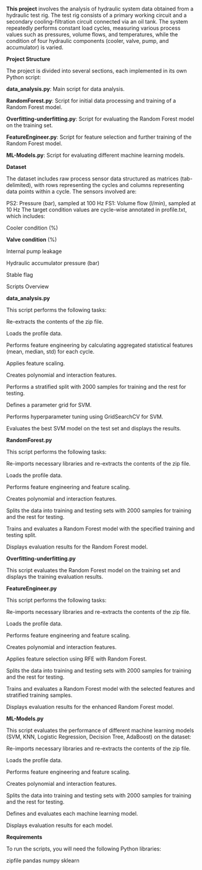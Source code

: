 **This project** involves the analysis of hydraulic system data obtained from a hydraulic test rig. The test rig consists of a primary working circuit and a secondary cooling-filtration circuit connected via an oil tank. The system repeatedly performs constant load cycles, measuring various process values such as pressures, volume flows, and temperatures, while the condition of four hydraulic components (cooler, valve, pump, and accumulator) is varied.

**Project Structure**

The project is divided into several sections, each implemented in its own Python script:

**data_analysis.py**: Main script for data analysis.

**RandomForest.py**: Script for initial data processing and training of a Random Forest model.

**Overfitting-underfitting.py**: Script for evaluating the Random Forest model on the training set.

**FeatureEngineer.py**: Script for feature selection and further training of the Random Forest model.

**ML-Models.py**: Script for evaluating different machine learning models.

**Dataset**

The dataset includes raw process sensor data structured as matrices (tab-delimited), with rows representing the cycles and columns representing data points within a cycle. The sensors involved are:


PS2: Pressure (bar), sampled at 100 Hz
FS1: Volume flow (l/min), sampled at 10 Hz
The target condition values are cycle-wise annotated in profile.txt, which includes:

Cooler condition (%)

**Valve condition** (%)

Internal pump leakage

Hydraulic accumulator pressure (bar)

Stable flag

Scripts Overview

**data_analysis.py**

This script performs the following tasks:

Re-extracts the contents of the zip file.

Loads the profile data.

Performs feature engineering by calculating aggregated statistical features (mean, median, std) for each cycle.

Applies feature scaling.

Creates polynomial and interaction features.

Performs a stratified split with 2000 samples for training and the rest for testing.

Defines a parameter grid for SVM.

Performs hyperparameter tuning using GridSearchCV for SVM.

Evaluates the best SVM model on the test set and displays the results.

**RandomForest.py**

This script performs the following tasks:

Re-imports necessary libraries and re-extracts the contents of the zip file.

Loads the profile data.

Performs feature engineering and feature scaling.

Creates polynomial and interaction features.

Splits the data into training and testing sets with 2000 samples for training and the rest for testing.

Trains and evaluates a Random Forest model with the specified training and testing split.

Displays evaluation results for the Random Forest model.

**Overfitting-underfitting.py**

This script evaluates the Random Forest model on the training set and displays the training evaluation results.

**FeatureEngineer.py**

This script performs the following tasks:

Re-imports necessary libraries and re-extracts the contents of the zip file.

Loads the profile data.

Performs feature engineering and feature scaling.

Creates polynomial and interaction features.

Applies feature selection using RFE with Random Forest.

Splits the data into training and testing sets with 2000 samples for training and the rest for testing.

Trains and evaluates a Random Forest model with the selected features and stratified training samples.

Displays evaluation results for the enhanced Random Forest model.

**ML-Models.py**

This script evaluates the performance of different machine learning models (SVM, KNN, Logistic Regression, Decision Tree, AdaBoost) on the dataset:

Re-imports necessary libraries and re-extracts the contents of the zip file.

Loads the profile data.

Performs feature engineering and feature scaling.

Creates polynomial and interaction features.

Splits the data into training and testing sets with 2000 samples for training and the rest for testing.

Defines and evaluates each machine learning model.

Displays evaluation results for each model.

**Requirements**

To run the scripts, you will need the following Python libraries:

zipfile
pandas
numpy
sklearn
